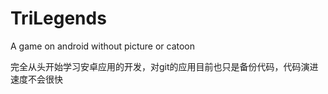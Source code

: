 TriLegends
==========

A game on android without picture or catoon

完全从头开始学习安卓应用的开发，对git的应用目前也只是备份代码，代码演进速度不会很快
